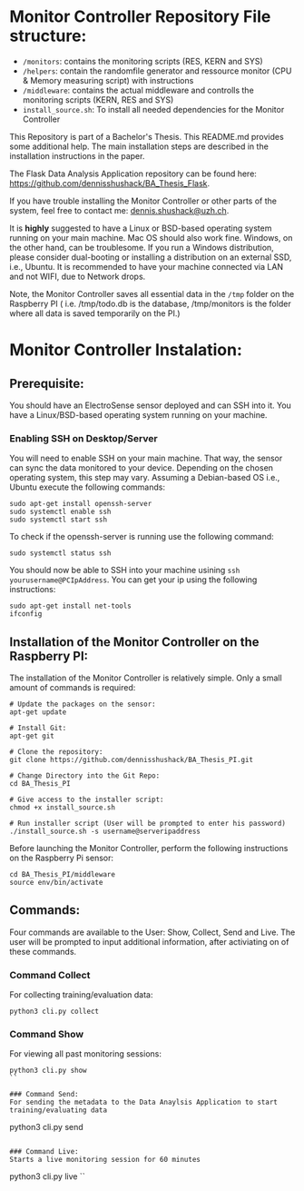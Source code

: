 # Monitor Controller Repository File structure:
* `/monitors`: contains the monitoring scripts (RES, KERN and SYS)
* `/helpers`: contain the randomfile generator and ressource monitor (CPU & Memory measuring script) with instructions
* `/middleware`: contains the actual middleware and controlls the monitoring scripts (KERN, RES and SYS)
* `install_source.sh`: To install all needed dependencies for the Monitor Controller

This Repository is part of a Bachelor's Thesis. This README.md provides some additional help. The main installation steps are described in the installation instructions in the paper.

The Flask Data Analysis Application repository can be found here: https://github.com/dennisshushack/BA_Thesis_Flask.

If you have trouble installing the Monitor Controller or other parts of the system, feel free to contact me: dennis.shushack@uzh.ch.

It is **highly** suggested to have a Linux or BSD-based operating system running on your main machine. Mac OS should also work fine.
Windows, on the other hand, can be troublesome. If you run a Windows distribution, please consider dual-booting or installing a distribution on an external SSD, i.e., Ubuntu. It is recommended to have your machine connected via LAN and not WIFI, due to Network drops.

Note, the Monitor Controller saves all essential data in the `/tmp` folder on the Raspberry PI ( i.e. /tmp/todo.db is the database,  /tmp/monitors is the folder where all data is saved temporarily on the PI.)

# Monitor Controller Instalation:

## Prerequisite:
You should have an ElectroSense sensor deployed and can SSH into it. 
You have a Linux/BSD-based operating system running on your machine.

### Enabling SSH on Desktop/Server
You will need to enable SSH on your main machine. That way, the sensor can sync the data monitored to your device. Depending on the chosen operating system, this step may vary. Assuming a Debian-based OS i.e., Ubuntu execute the following commands:
```
sudo apt-get install openssh-server
sudo systemctl enable ssh
sudo systemctl start ssh
```

To check if the openssh-server is running use the following command:
```
sudo systemctl status ssh
```
You should now be able to SSH into your machine usining `ssh yourusername@PCIpAddress`. You can get your ip using the following instructions:
```
sudo apt-get install net-tools
ifconfig
```

## Installation of the Monitor Controller on the Raspberry PI:
The installation of the Monitor Controller is relatively simple. Only a small amount of commands is required:

```
# Update the packages on the sensor:
apt-get update

# Install Git:
apt-get git

# Clone the repository:
git clone https://github.com/dennisshushack/BA_Thesis_PI.git

# Change Directory into the Git Repo:
cd BA_Thesis_PI

# Give access to the installer script:
chmod +x install_source.sh

# Run installer script (User will be prompted to enter his password)
./install_source.sh -s username@serveripaddress
```
Before launching the Monitor Controller, perform the following instructions on the Raspberry Pi sensor: 
```
cd BA_Thesis_PI/middleware
source env/bin/activate
```
## Commands:
Four commands are available to the User: Show, Collect, Send and Live.
The user will be prompted to input additional information, after activiating on of these commands.

### Command Collect
For collecting training/evaluation data:
```
python3 cli.py collect
```

### Command Show
For viewing all past monitoring sessions:
```
python3 cli.py show
``

### Command Send:
For sending the metadata to the Data Anaylsis Application to start training/evaluating data
```
python3 cli.py send
```

### Command Live:
Starts a live monitoring session for 60 minutes
```
python3 cli.py live
``
